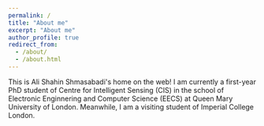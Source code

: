 ```yaml
---
permalink: /
title: "About me"
excerpt: "About me"
author_profile: true
redirect_from: 
  - /about/
  - /about.html
---
```


This is Ali Shahin Shmasabadi's home on the web! 
I am currently a first-year PhD student of Centre for Intelligent Sensing (CIS) in the school of Electronic Enginnering and Computer Science (EECS) at Queen Mary University of London. Meanwhile, I am a visiting student of Imperial College London.
